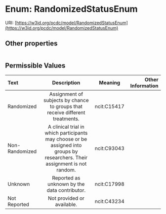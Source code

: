 
# Enum: RandomizedStatusEnum




URI: [https://w3id.org/pcdc/model/RandomizedStatusEnum](https://w3id.org/pcdc/model/RandomizedStatusEnum)


## Other properties

|  |  |  |
| --- | --- | --- |

## Permissible Values

| Text | Description | Meaning | Other Information |
| :--- | :---: | :---: | ---: |
| Randomized | Assignment of subjects by chance to groups that receive different treatments. | ncit:C15417 |  |
| Non-Randomized | A clinical trial in which participants may choose or be assigned into groups by researchers. Their assignment is not random. | ncit:C93043 |  |
| Unknown | Reported as unknown by the data contributor. | ncit:C17998 |  |
| Not Reported | Not provided or available. | ncit:C43234 |  |

